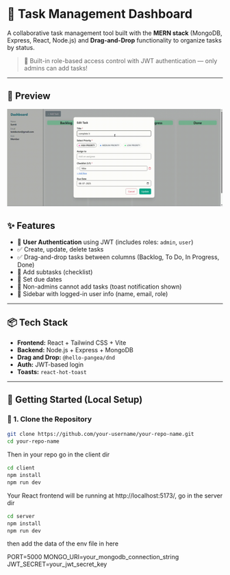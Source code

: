 # 🧠 Task Management Dashboard

A collaborative task management tool built with the **MERN stack** (MongoDB, Express, React, Node.js) and **Drag-and-Drop** functionality to organize tasks by status.

> 👤 Built-in role-based access control with JWT authentication — only admins can add tasks!

---

## 📸 Preview

![Task Management Demo](./client/public/synapse.gif)

## ✨ Features

- 🔐 **User Authentication** using JWT (includes roles: `admin`, `user`)
- ✅ Create, update, delete tasks
- ✅ Drag-and-drop tasks between columns (Backlog, To Do, In Progress, Done)
- 🧩 Add subtasks (checklist)
- 📅 Set due dates
- 🚫 Non-admins cannot add tasks (toast notification shown)
- 📌 Sidebar with logged-in user info (name, email, role)

---

## 📦 Tech Stack

- **Frontend:** React + Tailwind CSS + Vite
- **Backend:** Node.js + Express + MongoDB
- **Drag and Drop:** `@hello-pangea/dnd`
- **Auth:** JWT-based login
- **Toasts:** `react-hot-toast`

---

## 🚀 Getting Started (Local Setup)

### 📁 1. Clone the Repository

```bash
git clone https://github.com/your-username/your-repo-name.git
cd your-repo-name
``` 
Then in your repo go in the client dir

```bash
cd client
npm install
npm run dev
```

Your React frontend will be running at http://localhost:5173/, go in the server dir

```bash
cd server
npm install
npm run dev
```
then add the data of the env file in here

PORT=5000
MONGO_URI=your_mongodb_connection_string
JWT_SECRET=your_jwt_secret_key

